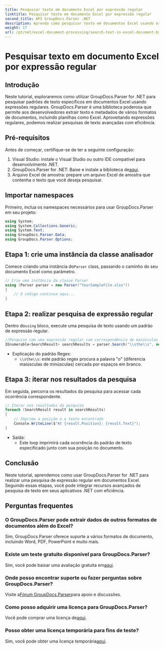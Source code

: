 ```yaml
---
title: Pesquisar texto em documento Excel por expressão regular
linktitle: Pesquisar texto em documento Excel por expressão regular
second_title: API GroupDocs.Parser .NET
description: Aprenda como pesquisar texto em documentos Excel usando expressões regulares com GroupDocs.Parser for .NET. Execute pesquisas de texto avançadas com eficiência.
weight: 17
url: /pt/net/excel-document-processing/search-text-in-excel-document-by-regular-expression/
---
```


# Pesquisar texto em documento Excel por expressão regular

## Introdução
Neste tutorial, exploraremos como utilizar GroupDocs.Parser for .NET para pesquisar padrões de texto específicos em documentos Excel usando expressões regulares. GroupDocs.Parser é uma biblioteca poderosa que permite aos desenvolvedores extrair texto e metadados de vários formatos de documentos, incluindo planilhas como Excel. Aproveitando expressões regulares, podemos realizar pesquisas de texto avançadas com eficiência.
## Pré-requisitos
Antes de começar, certifique-se de ter a seguinte configuração:
1. Visual Studio: instale o Visual Studio ou outro IDE compatível para desenvolvimento .NET.
2.  GroupDocs.Parser for .NET: Baixe e instale a biblioteca de[aqui](https://releases.groupdocs.com/parser/net/).
3. Arquivo Excel de amostra: prepare um arquivo Excel de amostra que contenha o texto que você deseja pesquisar.

## Importar namespaces
Primeiro, inclua os namespaces necessários para usar GroupDocs.Parser em seu projeto:
```csharp
using System;
using System.Collections.Generic;
using System.Text;
using GroupDocs.Parser.Data;
using GroupDocs.Parser.Options;
```
## Etapa 1: crie uma instância da classe analisador
 Comece criando uma instância do`Parser` class, passando o caminho do seu documento Excel como parâmetro.
```csharp
// Crie uma instância da classe Parser
using (Parser parser = new Parser("YourSampleFile.xlsx"))
{
    // O código continua aqui...
}
```
## Etapa 2: realizar pesquisa de expressão regular
 Dentro do`using` bloco, execute uma pesquisa de texto usando um padrão de expressão regular.
```csharp
//Pesquise com uma expressão regular com correspondência de maiúsculas e minúsculas
IEnumerable<SearchResult> searchResults = parser.Search("\\sthe\\s", new SearchOptions(true, false, true));
```
- Explicação do padrão Regex:
  - `\\sthe\\s`: este padrão regex procura a palavra "o" (diferencia maiúsculas de minúsculas) cercada por espaços em branco.
## Etapa 3: iterar nos resultados da pesquisa
Em seguida, percorra os resultados da pesquisa para acessar cada ocorrência correspondente.
```csharp
// Iterar nos resultados da pesquisa
foreach (SearchResult result in searchResults)
{
    // Imprima a posição e o texto encontrado
    Console.WriteLine($"At {result.Position}: {result.Text}");
}
```
- Saída:
  - Este loop imprimirá cada ocorrência do padrão de texto especificado junto com sua posição no documento.

## Conclusão
Neste tutorial, aprendemos como usar GroupDocs.Parser for .NET para realizar uma pesquisa de expressão regular em documentos Excel. Seguindo essas etapas, você pode integrar recursos avançados de pesquisa de texto em seus aplicativos .NET com eficiência.

## Perguntas frequentes
### O GroupDocs.Parser pode extrair dados de outros formatos de documentos além do Excel?
Sim, GroupDocs.Parser oferece suporte a vários formatos de documento, incluindo Word, PDF, PowerPoint e muito mais.
### Existe um teste gratuito disponível para GroupDocs.Parser?
 Sim, você pode baixar uma avaliação gratuita em[aqui](https://releases.groupdocs.com/).
### Onde posso encontrar suporte ou fazer perguntas sobre GroupDocs.Parser?
 Visite a[Fórum GroupDocs.Parser](https://forum.groupdocs.com/c/parser/17)para apoio e discussões.
### Como posso adquirir uma licença para GroupDocs.Parser?
 Você pode comprar uma licença de[aqui](https://purchase.groupdocs.com/buy).
### Posso obter uma licença temporária para fins de teste?
 Sim, você pode obter uma licença temporária[aqui](https://purchase.groupdocs.com/temporary-license/).
